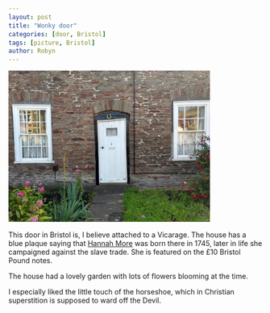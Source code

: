 ```yaml
---
layout: post
title: "Wonky door"
categories: [door, Bristol]
tags: [picture, Bristol]
author: Robyn
---
```


<img src="/doors/wonky_door.jpg" width="400" height="300" />

<p>This door in Bristol is, I believe attached to a Vicarage. The house has a blue plaque saying that <a href="https://en.wikipedia.org/wiki/Hannah_More">Hannah More</a> was born there in 1745, later in life she campaigned against the slave trade. She is featured on the £10 Bristol Pound notes. </p> 
<p>The house had a lovely garden with lots of flowers blooming at the time. </p>
<p>I especially liked the little touch of the horseshoe, which in Christian superstition is supposed to ward off the Devil.</p>
